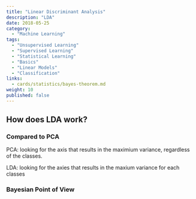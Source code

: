 ```yaml
---
title: "Linear Discriminant Analysis"
description: "LDA"
date: 2018-05-25
category:
  - "Machine Learning"
tags:
  - "Unsupervised Learning"
  - "Supervised Learning"
  - "Statistical Learning"
  - "Basics"
  - "Linear Models"
  - "Classification"
links:
  - cards/statistics/bayes-theorem.md
weight: 10
published: false
---
```


## How does LDA work?

### Compared to PCA

PCA: looking for the axis that results in the maximium variance, regardless of the classes.

LDA:  looking for the axies that results in the maxium variance for each classes

### Bayesian Point of View